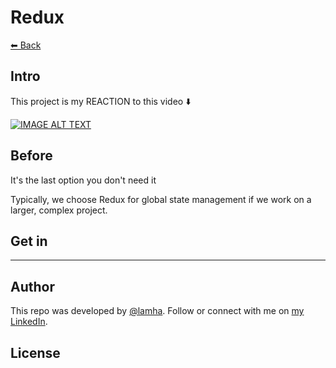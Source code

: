 # Redux

[⬅ Back](../README.md)

## Intro 
This project is my REACTION to this video ⬇️

<div>
  <a href="https://www.youtube.com/watch?v=ss-_S1Vyxa0"><img src="https://img.youtube.com/vi/ss-_S1Vyxa0/0.jpg" alt="IMAGE ALT TEXT"></a>
</div>

## Before 
It's the last option you don't need it

Typically, we choose Redux for global state management if we work on a larger, complex project. 

## Get in



---
## Author

This repo was developed by [@lamha](https://github.com/HaLamUs). 
Follow or connect with me on [my LinkedIn](https://www.linkedin.com/in/lamhacs). 

## License
